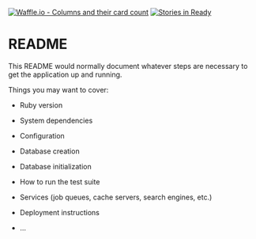 [![Waffle.io - Columns and their card count](https://badge.waffle.io/lnchambers/rails_engine.png?columns=all)](https://waffle.io/lnchambers/rails_engine?utm_source=badge)
[![Stories in Ready](https://badge.waffle.io/codyborders/rails_engine.png?label=ready&title=Ready)](https://waffle.io/codyborders/rails_engine)
# README

This README would normally document whatever steps are necessary to get the
application up and running.

Things you may want to cover:

* Ruby version

* System dependencies

* Configuration

* Database creation

* Database initialization

* How to run the test suite

* Services (job queues, cache servers, search engines, etc.)

* Deployment instructions

* ...
